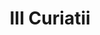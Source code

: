 ---
title: III Curiatii

mediaPath: /videos/c_02_cl-1080p.mp4
mediaPosition:  [296030.00320750225,4633986.913381339,130.38025388346102]
mediaRotation:  [0.7155481052417728,0.2335493785750627,0.20427969664465953,0.6258717140044568]
mediaScale: 1
cameraFOV: 44

# Pair of camera points and targets: [final point], ... , [entrance point]
cameraPath: [
  [[296032.10808358045,4633984.032431494,129.90106218079623],[296024.4309698231,4633994.540118819,131.64881790432258]]
]

animationEntry: 2000
---